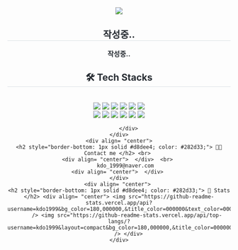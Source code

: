 <div align= "center">
    <img src="https://capsule-render.vercel.app/api?type=waving&color=auto&height=120&text=Hi,%20I'm%20Dong%20O&animation=&fontColor=ffffff&fontSize=40" />
    </div>
    <div align= "center"> 
    <h2 style="border-bottom: 1px solid #d8dee4; color: #282d33;"> 작성중.. </h2>  
    <div style="font-weight: 700; font-size: 15px; text-align: center; color: #282d33;"> 작성중.. </div> 
    </div>
    <div align= "center">
    <h2 style="border-bottom: 1px solid #d8dee4; color: #282d33;"> 🛠️ Tech Stacks </h2> <br> 
    <div style="margin: 0 auto; text-align: center;" align= "center"> <img src="https://img.shields.io/badge/Git-F05032?style=for-the-badge&logo=Git&logoColor=white">
          <img src="https://img.shields.io/badge/jira-%230A0FFF.svg?style=for-the-badge&logo=jira&logoColor=white">  
          <img src="https://img.shields.io/badge/Github-181717?style=for-the-badge&logo=Github&logoColor=white">
          <img src="https://img.shields.io/badge/Docker-2496ED?style=for-the-badge&logo=Docker&logoColor=white">
          <img src="https://img.shields.io/badge/MySQL-4479A1?style=for-the-badge&logo=MySQL&logoColor=white">
          <img src="https://img.shields.io/badge/Java-007396?style=for-the-badge&logo=Java&logoColor=white">
          <br/><img src="https://img.shields.io/badge/Spring Boot-6DB33F?style=for-the-badge&logo=Spring Boot&logoColor=white">
          <img src="https://img.shields.io/badge/Spring-6DB33F?style=for-the-badge&logo=Spring&logoColor=white">
          <img src="https://img.shields.io/badge/Spring_data_jpa-6DB33F?style=for-the-badge&logo=SpringSecurity&logoColor=white"
          <img src="https://img.shields.io/badge/Spring%20Security-6DB33F?style=for-the-badge&logo=springsecurity&logoColor=white">
        <img src="https://img.shields.io/badge/actions-2088FF?style=for-the-badge&logo=github-actions&logoColor=white">
        <img src="https://img.shields.io/badge/kotlin-7F52FF?style=for-the-badge&logo=kotlin&logoColor=white">
        <img src="https://img.shields.io/badge/jenkins-D24939?style=for-the-badge&logo=jenkins&logoColor=white">



          </div>
    </div>
    <div align= "center">
    <h2 style="border-bottom: 1px solid #d8dee4; color: #282d33;"> 🧑‍💻 Contact me </h2> <br> 
    <div align= "center">  </div>  <br> 
        kdo_1999@naver.com
    <div align= "center">  </div> 
    </div>
    <div align= "center"> 
    <h2 style="border-bottom: 1px solid #d8dee4; color: #282d33;"> 🏅 Stats </h2> <div align= "center"> <img src="https://github-readme-stats.vercel.app/api?username=kdo1999&bg_color=180,000000,&title_color=000000&text_color=000000"
         /> <img src="https://github-readme-stats.vercel.app/api/top-langs/?username=kdo1999&layout=compact&bg_color=180,000000,&title_color=000000&text_color=000000"
           /> </div> 
    </div>
    
